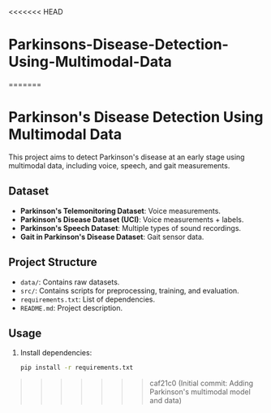 <<<<<<< HEAD
# Parkinsons-Disease-Detection-Using-Multimodal-Data
=======
# Parkinson's Disease Detection Using Multimodal Data

This project aims to detect Parkinson's disease at an early stage using multimodal data, including voice, speech, and gait measurements.

## Dataset
- **Parkinson's Telemonitoring Dataset**: Voice measurements.
- **Parkinson's Disease Dataset (UCI)**: Voice measurements + labels.
- **Parkinson's Speech Dataset**: Multiple types of sound recordings.
- **Gait in Parkinson's Disease Dataset**: Gait sensor data.

## Project Structure
- `data/`: Contains raw datasets.
- `src/`: Contains scripts for preprocessing, training, and evaluation.
- `requirements.txt`: List of dependencies.
- `README.md`: Project description.

## Usage
1. Install dependencies:
   ```bash
   pip install -r requirements.txt
>>>>>>> caf21c0 (Initial commit: Adding Parkinson's multimodal model and data)
